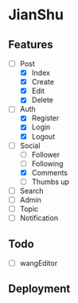 # JianShu
## Features
- [ ] Post
    - [x] Index
    - [x] Create
    - [x] Edit
    - [x] Delete
- [ ] Auth
    - [x] Register
    - [x] Login
    - [x] Logout
- [ ] Social
    - [ ] Follower
    - [ ] Following
    - [x] Comments
    - [ ] Thumbs up
- [ ] Search
- [ ] Admin
- [ ] Topic
- [ ] Notification
## Todo
- [ ] wangEditor
## Deployment
